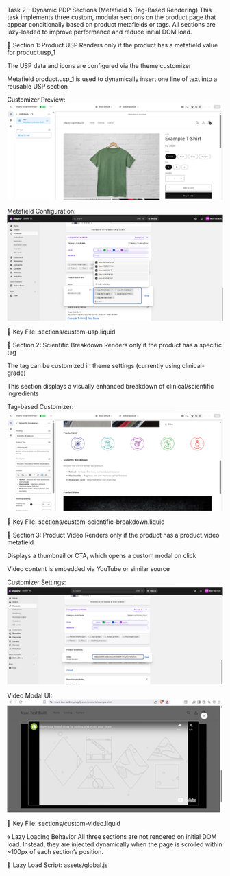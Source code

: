 Task 2 – Dynamic PDP Sections (Metafield & Tag-Based Rendering)
This task implements three custom, modular sections on the product page that appear conditionally based on product metafields or tags. All sections are lazy-loaded to improve performance and reduce initial DOM load.

🔹 Section 1: Product USP
Renders only if the product has a metafield value for product.usp_1

The USP data and icons are configured via the theme customizer

Metafield product.usp_1 is used to dynamically insert one line of text into a reusable USP section

Customizer Preview:
![custom-usp-customizer](image.png)

Metafield Configuration:
![product metafiled ](image-1.png)

📁 Key File:
sections/custom-usp.liquid

🔹 Section 2: Scientific Breakdown
Renders only if the product has a specific tag

The tag can be customized in theme settings (currently using clinical-grade)

This section displays a visually enhanced breakdown of clinical/scientific ingredients

Tag-based Customizer:
![Scientific Breakdown section customizer](image-2.png)

📁 Key File:
sections/custom-scientific-breakdown.liquid

🔹 Section 3: Product Video
Renders only if the product has a product.video metafield

Displays a thumbnail or CTA, which opens a custom modal on click

Video content is embedded via YouTube or similar source

Customizer Settings:
![video section customizer](image-3.png)

Video Modal UI:
![video model](image-4.png)

📁 Key File:
sections/custom-video.liquid

🌀 Lazy Loading Behavior
All three sections are not rendered on initial DOM load. Instead, they are injected dynamically when the page is scrolled within ~100px of each section’s position.

📁 Lazy Load Script:
assets/global.js